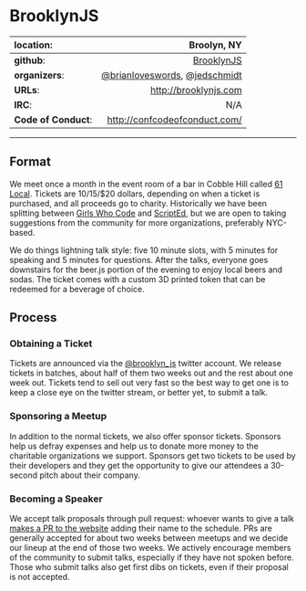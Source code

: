 # BrooklynJS

| **location**:         | Broolyn, NY                            |
|:----------------------|---------------------------------------:|
| **github**:           | [BrooklynJS](https://github.com/brooklynjs/) |
| **organizers**:       | [@brianloveswords](https://twitter.com/brianloveswords), [@jedschmidt](https://twitter.com/jedschmidt)                 |
| **URLs**:             | http://brooklynjs.com                  |
| **IRC**:              | N/A                                    |
| **Code of Conduct**:  | http://confcodeofconduct.com/          |

---------------------------

## Format

We meet once a month in the event room of a bar in Cobble Hill called [61 Local](http://www.61local.com/). Tickets are $10/$15/$20 dollars, depending on when a ticket is purchased, and all proceeds go to charity. Historically we have been splitting between [Girls Who Code](http://www.girlswhocode.com/) and [ScriptEd](http://scripted.org/), but we are open to taking suggestions from the community for more organizations, preferably NYC-based.

We do things lightning talk style: five 10 minute slots, with 5 minutes for speaking and 5 minutes for questions. After the talks, everyone goes downstairs for the beer.js portion of the evening to enjoy local beers and sodas. The ticket comes with a custom 3D printed token that can be redeemed for a beverage of choice.

## Process

### Obtaining a Ticket

Tickets are announced via the [@brooklyn_js](https://twitter.com/brooklyn_js) twitter account. We release tickets in batches, about half of them two weeks out and the rest about one week out. Tickets tend to sell out very fast so the best way to get one is to keep a close eye on the twitter stream, or better yet, to submit a talk.

### Sponsoring a Meetup

In addition to the normal tickets, we also offer sponsor tickets. Sponsors help us defray expenses and help us to donate more money to the charitable organizations we support. Sponsors get two tickets to be used by their developers and they get the opportunity to give our attendees a 30-second pitch about their company.

### Becoming a Speaker
We accept talk proposals through pull request: whoever wants to give a talk [makes a PR to the website](https://github.com/brooklynjs/brooklynjs.github.io) adding their name to the schedule. PRs are generally accepted for about two weeks between meetups and we decide our lineup at the end of those two weeks. We actively encourage members of the community to submit talks, especially if they have not spoken before. Those who submit talks also get first dibs on tickets, even if their proposal is not accepted.
